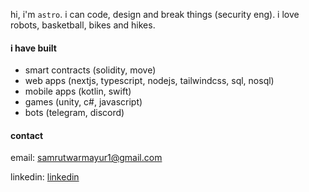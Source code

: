 hi, i'm `astro`. i can code, design and break things (security eng). i love robots, basketball, bikes and hikes.

#### i have built
 - smart contracts (solidity, move)
 - web apps (nextjs, typescript, nodejs, tailwindcss, sql, nosql)
 - mobile apps (kotlin, swift)
 - games (unity, c#, javascript)
 - bots (telegram, discord)
   

#### contact
email: samrutwarmayur1@gmail.com

linkedin: [linkedin](https://www.linkedin.com/in/mayurrrr/)

<!---
mayur-samrutwar/mayur-samrutwar is a ✨ special ✨ repository because its `README.md` (this file) appears on your GitHub profile.
You can click the Preview link to take a look at your changes.
--->
